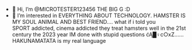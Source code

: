 - 👋 Hi, I’m @MICROTESTER123456 THE BIG G :D
- 👀 I’m interested in EVERYTHING ABOUT TECHNOLOGY.
HAMSTER IS MY SOUL ANIMAL AND BEST FRIEND....
what if i told you  
SPORT addicted, cinema addicted
they treat hamsters well in the 21st century 
the 2023 year
IM done with stupid questions 
ćĄ█♀c○xZ......
HAKUNAMATATA is my real language
